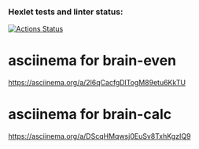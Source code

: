 ### Hexlet tests and linter status:
[![Actions Status](https://github.com/Sashka-LiS/python-project-49/workflows/hexlet-check/badge.svg)](https://github.com/Sashka-LiS/python-project-49/actions)

# asciinema for brain-even
https://asciinema.org/a/2l6qCacfgDlTogM89etu6KkTU

# asciinema for brain-calc
https://asciinema.org/a/DScqHMqwsj0EuSv8TxhKgzIQ9

